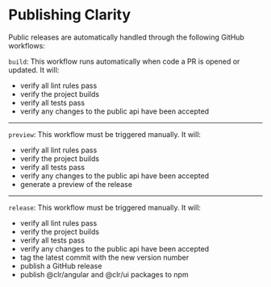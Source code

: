 # Publishing Clarity

Public releases are automatically handled through the following GitHub workflows:

`build`: This workflow runs automatically when code a PR is opened or updated. It will:

- verify all lint rules pass
- verify the project builds
- verify all tests pass
- verify any changes to the public api have been accepted

---

`preview`: This workflow must be triggered manually. It will:

- verify all lint rules pass
- verify the project builds
- verify all tests pass
- verify any changes to the public api have been accepted
- generate a preview of the release

---

`release`: This workflow must be triggered manually. It will:

- verify all lint rules pass
- verify the project builds
- verify all tests pass
- verify any changes to the public api have been accepted
- tag the latest commit with the new version number
- publish a GitHub release
- publish @clr/angular and @clr/ui packages to npm
